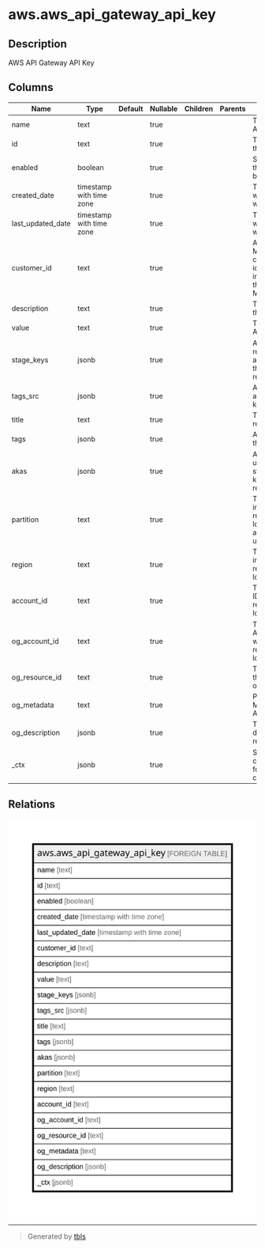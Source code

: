 # aws.aws_api_gateway_api_key

## Description

AWS API Gateway API Key

## Columns

| Name | Type | Default | Nullable | Children | Parents | Comment |
| ---- | ---- | ------- | -------- | -------- | ------- | ------- |
| name | text |  | true |  |  | The name of the API Key |
| id | text |  | true |  |  | The identifier of the API Key |
| enabled | boolean |  | true |  |  | Specifies whether the API Key can be used by callers |
| created_date | timestamp with time zone |  | true |  |  | The timestamp when the API Key was created |
| last_updated_date | timestamp with time zone |  | true |  |  | The timestamp when the API Key was last updated |
| customer_id | text |  | true |  |  | An AWS Marketplace customer identifier , when integrating with the AWS SaaS Marketplace |
| description | text |  | true |  |  | The description of the API Key |
| value | text |  | true |  |  | The value of the API Key |
| stage_keys | jsonb |  | true |  |  | A list of Stage resources that are associated with the ApiKey resource |
| tags_src | jsonb |  | true |  |  | A list of tags attached to API key |
| title | text |  | true |  |  | Title of the resource. |
| tags | jsonb |  | true |  |  | A map of tags for the resource. |
| akas | jsonb |  | true |  |  | Array of globally unique identifier strings (also known as) for the resource. |
| partition | text |  | true |  |  | The AWS partition in which the resource is located (aws, aws-cn, or aws-us-gov). |
| region | text |  | true |  |  | The AWS Region in which the resource is located. |
| account_id | text |  | true |  |  | The AWS Account ID in which the resource is located. |
| og_account_id | text |  | true |  |  | The Platform Account ID in which the resource is located. |
| og_resource_id | text |  | true |  |  | The unique ID of the resource in opengovernance. |
| og_metadata | text |  | true |  |  | Platform Metadata of the AWS resource. |
| og_description | jsonb |  | true |  |  | The full model description of the resource |
| _ctx | jsonb |  | true |  |  | Steampipe context in JSON form, e.g. connection_name. |

## Relations

![er](aws.aws_api_gateway_api_key.svg)

---

> Generated by [tbls](https://github.com/k1LoW/tbls)
